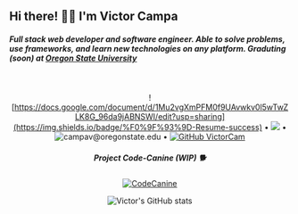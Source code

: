 <h2>Hi there! 👋🦊 I'm Victor Campa</h2>

<h5>Full stack web developer and software engineer. Able to solve problems, use frameworks, and learn new technologies on any platform. Graduting (soon) at <a href="https://oregonstate.edu">Oregon State University</a></h5>

<div align="center">
<!--   <a href="nothing.com"><img src="NA"></a> -->
<br>


![https://docs.google.com/document/d/1Mu2vgXmPFM0f9UAvwkv0l5wTwZLK8G_96da9jABNSWI/edit?usp=sharing](https://img.shields.io/badge/%F0%9F%93%9D-Resume-success) • ![](https://visitor-badge.glitch.me/badge?page_id=VictorCam.VictorCam) • ![campav@oregonstate.edu](https://img.shields.io/badge/%F0%9F%93%AC-Contact-important) • [![GitHub VictorCam](https://img.shields.io/github/followers/VictorCam?label=follow&style=social)](https://github.com/VictorCam)


<h5>Project Code-Canine (WIP) 🐕</h5>

[![CodeCanine](https://github-readme-stats.vercel.app/api/pin/?username=VictorCam&repo=project-cc)](https://github.com/VictorCam/project-cc)

![Victor's GitHub stats](https://github-readme-stats.vercel.app/api?username=VictorCam&show_icons=true&theme=tokyonight)








<!--
**VictorCam/VictorCam** is a ✨ _special_ ✨ repository because its `README.md` (this file) appears on your GitHub profile.

Here are some ideas to get you started:

- 🔭 I’m currently working on ...
- 
- 🌱 I’m currently learning ...
- 
- 👯 I’m looking to collaborate on ...
- 
- 🤔 I’m looking for help with ...
- 
- 💬 Ask me about ...
- 
- 📫 How to reach me: ...
- 
- ⚡ Fun fact: ...
- 
-->
